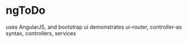 # ngToDo
uses AngularJS, and bootstrap ui
demonstrates ui-router, controller-as syntax, controllers, services
